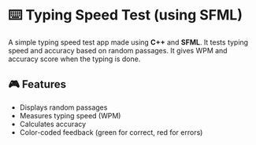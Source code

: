 # ⌨️ Typing Speed Test (using SFML)

A simple typing speed test app made using **C++** and **SFML**. It tests typing speed and accuracy based on random passages. It gives WPM and accuracy score when the typing is done.

## 🎮 Features

- Displays random passages
- Measures typing speed (WPM)
- Calculates accuracy 
- Color-coded feedback (green for correct, red for errors)
